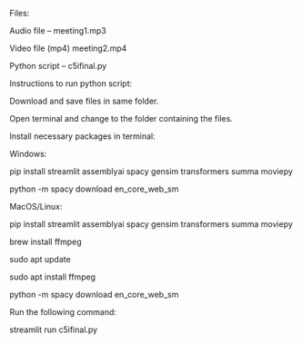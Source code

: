 Files: 

  Audio file – meeting1.mp3 

  Video file (mp4) meeting2.mp4 

  Python script – c5ifinal.py 

Instructions to run python script: 

  Download and save files in same folder. 

  Open terminal and change to the folder containing the files. 

Install necessary packages in terminal: 

  Windows: 

  pip install streamlit assemblyai spacy gensim transformers summa moviepy 

  python -m spacy download en_core_web_sm 

  MacOS/Linux: 

  pip install streamlit assemblyai spacy gensim transformers summa moviepy 

  brew install ffmpeg 

  sudo apt update  

  sudo apt install ffmpeg 

  python -m spacy download en_core_web_sm 

Run the following command: 

  streamlit run c5ifinal.py 
